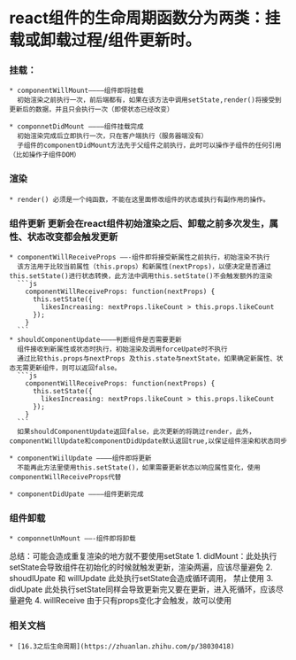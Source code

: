 # react组件的生命周期函数分为两类：挂载或卸载过程/组件更新时。

### 挂载：
    * componentWillMount————组件即将挂载
      初始渲染之前执行一次，前后端都有，如果在该方法中调用setState,render()将接受到更新后的数据，并且只会执行一次（即使状态已经改变）
      
    * componnetDidMount ————组件挂载完成
      初始渲染完成后立即执行一次，只在客户端执行（服务器端没有）
      子组件的componentDidMount方法先于父组件之前执行，此时可以操作子组件的任何引用（比如操作子组件DOM）
### 渲染
    * render() 必须是一个纯函数，不能在这里面修改组件的状态或执行有副作用的操作。

### 组件更新 更新会在react组件初始渲染之后、卸载之前多次发生，属性、状态改变都会触发更新
    * componentWillReceiveProps ——-组件即将接受新属性之前执行，初始渲染不执行
      该方法用于比较当前属性（this.props）和新属性(nextProps)，以便决定是否通过this.setState()进行状态转换，此方法中调用this.setState()不会触发额外的渲染
      ```js
        componentWillReceiveProps: function(nextProps) {
          this.setState({
            likesIncreasing: nextProps.likeCount > this.props.likeCount
          });
        }
      ```
    * shouldComponentUpdate————判断组件是否需要更新
      组件接收到新属性或状态时执行，初始渲染及调用forceUpate时不执行
      通过比较this.props与nextProps 及this.state与nextState，如果确定新属性、状态无需更新组件，则可以返回false。
      ```js
        componentWillReceiveProps: function(nextProps) {
          this.setState({
            likesIncreasing: nextProps.likeCount > this.props.likeCount
          });
        }
      ```
      如果shouldComponentUpdate返回false，此次更新的将跳过render，此外，componentWillUpdate和componentDidUpdate默认返回true,以保证组件渲染和状态同步
    
    * componentWiilUpdate ————组件即将更新
      不能再此方法里使用this.setState()，如果需要更新状态以响应属性变化，使用componentWillReceiveProps代替
    
    * componentDidUpate ————组件更新完成

### 组件卸载
    * componnetUnMount ——-组件即将卸载
    
 总结：可能会造成重复渲染的地方就不要使用setState
     1. didMount：此处执行setState会导致组件在初始化的时候就触发更新，渲染两遍，应该尽量避免
     2. shoudlUpate 和 willUpdate 此处执行setState会造成循环调用， 禁止使用
     3. didUpate 此处执行setState同样会导致更新完又要在更新，进入死循环，应该尽量避免
     4. willReceive 由于只有props变化才会触发，故可以使用

### 相关文档
    * [16.3之后生命周期](https://zhuanlan.zhihu.com/p/38030418)
